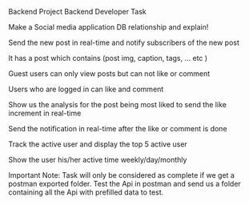 
Backend Project
Backend Developer Task

Make a Social media application DB relationship and explain!

Send the new post in real-time and notify subscribers of the new post

It has a post which contains (post img, caption, tags, … etc )

Guest users can only view posts but can not like or comment

Users who are logged in can like and comment

Show us the analysis for the post being most liked to send the like increment in real-time

Send the notification in real-time after the like or comment is done

Track the active user and display the top 5 active user

Show the user his/her active time weekly/day/monthly

Important Note: Task will only be considered as complete if we get a postman exported folder. Test the Api in postman and send us a folder containing all the Api with prefilled data to test.
